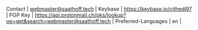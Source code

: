 
Contact | webmaster@saathoff.tech |
Keybase | https://keybase.io/cjthedj97 |
PGP Key | https://api.protonmail.ch/pks/lookup?op=get&search=webmaster@saathoff.tech |
Preferred-Languages | en |
